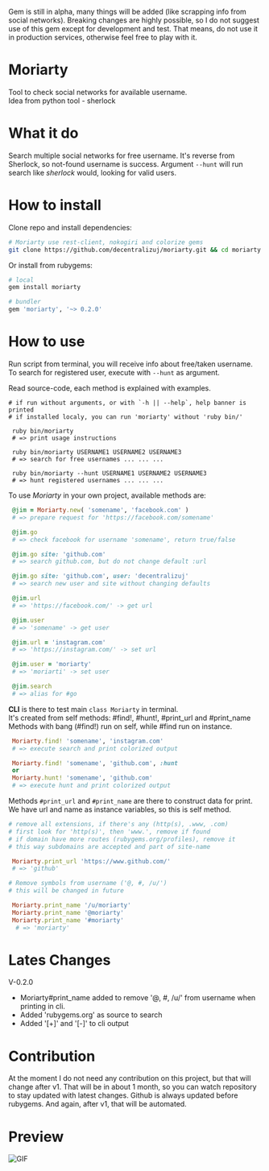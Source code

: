 Gem is still in alpha, many things will be added (like scrapping info from social networks).
Breaking changes are highly possible, so I do not suggest use of this gem except for development and test.
That means, do not use it in production services, otherwise feel free to play with it.


# Moriarty

Tool to check social networks for available username.  
Idea from python tool - sherlock


# What it do

Search multiple social networks for free username.
It's reverse from Sherlock, so not-found username is success.
Argument `--hunt` will run search like _sherlock_ would, looking for valid users.


# How to install

Clone repo and install dependencies:

```bash
# Moriarty use rest-client, nokogiri and colorize gems
git clone https://github.com/decentralizuj/moriarty.git && cd moriarty && bundle install
```  

Or install from rubygems:

```ruby
# local
gem install moriarty

# bundler
gem 'moriarty', '~> 0.2.0'
```


# How to use

Run script from terminal, you will receive info about free/taken username.
To search for registered user, execute with `--hunt` as argument.  

Read source-code, each method is explained with examples.

```
# if run without arguments, or with `-h || --help`, help banner is printed
# if installed localy, you can run 'moriarty' without 'ruby bin/'

 ruby bin/moriarty
 # => print usage instructions

 ruby bin/moriarty USERNAME1 USERNAME2 USERNAME3
 # => search for free usernames ... ... ...

 ruby bin/moriarty --hunt USERNAME1 USERNAME2 USERNAME3
 # => hunt registered usernames ... ... ...
```

To use *Moriarty* in your own project, available methods are:  

```ruby
 @jim = Moriarty.new( 'somename', 'facebook.com' )
 # => prepare request for 'https://facebook.com/somename'

 @jim.go
 # => check facebook for username 'somename', return true/false

 @jim.go site: 'github.com'
 # => search github.com, but do not change default :url

 @jim.go site: 'github.com', user: 'decentralizuj'
 # => search new user and site without changing defaults

 @jim.url
 # => 'https://facebook.com/' -> get url

 @jim.user
 # => 'somename' -> get user

 @jim.url = 'instagram.com'
 # => 'https://instagram.com/' -> set url

 @jim.user = 'moriarty'
 # => 'moriarti' -> set user

 @jim.search 
 # => alias for #go
```

**CLI** is there to test main `class Moriarty` in terminal.  
It's created from self methods: #find!, #hunt!, #print_url and #print_name
Methods with bang (#find!) run on self, while #find run on instance.

```ruby
 Moriarty.find! 'somename', 'instagram.com'
 # => execute search and print colorized output

 Moriarty.find! 'somename', 'github.com', :hunt
 or
 Moriarty.hunt! 'somename', 'github.com'
 # => execute hunt and print colorized output
```

Methods `#print_url` and `#print_name` are there to construct data for print.  
We have url and name as instance variables, so this is self method.

```ruby
# remove all extensions, if there's any (http(s), .www, .com)
# first look for 'http(s)', then 'www.', remove if found
# if domain have more routes (rubygems.org/profiles), remove it
# this way subdomains are accepted and part of site-name

 Moriarty.print_url 'https://www.github.com/'
 # => 'github'

# Remove symbols from username ('@, #, /u/')
# this will be changed in future

 Moriarty.print_name '/u/moriarty'
 Moriarty.print_name '@moriarty'
 Moriarty.print_name '#moriarty'
  # => 'moriarty'
```  


# Lates Changes

V-0.2.0
 - Moriarty#print_name added to remove '@, #, /u/' from username when printing in cli.
 - Added 'rubygems.org' as source to search
 - Added '[+]' and '[-]' to cli output


# Contribution

At the moment I do not need any contribution on this project, but that will change after v1.
That will be in about 1 month, so you can watch repository to stay updated with latest changes.
Github is always updated before rubygems. And again, after v1, that will be automated.


# Preview

![GIF](docs/moriarty.gif)
